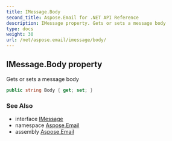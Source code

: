 ```yaml
---
title: IMessage.Body
second_title: Aspose.Email for .NET API Reference
description: IMessage property. Gets or sets a message body
type: docs
weight: 30
url: /net/aspose.email/imessage/body/
---
```

## IMessage.Body property

Gets or sets a message body

```csharp
public string Body { get; set; }
```

### See Also

* interface [IMessage](../)
* namespace [Aspose.Email](../../imessage/)
* assembly [Aspose.Email](../../../)


